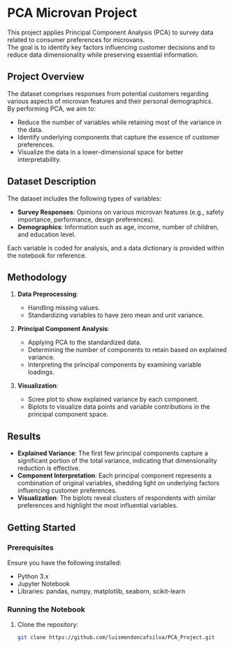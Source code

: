 # PCA Microvan Project

This project applies Principal Component Analysis (PCA) to survey data related to consumer preferences for microvans.  
The goal is to identify key factors influencing customer decisions and to reduce data dimensionality while preserving essential information.

## Project Overview

The dataset comprises responses from potential customers regarding various aspects of microvan features and their personal demographics.  
By performing PCA, we aim to:

- Reduce the number of variables while retaining most of the variance in the data.
- Identify underlying components that capture the essence of customer preferences.
- Visualize the data in a lower-dimensional space for better interpretability.

## Dataset Description

The dataset includes the following types of variables:

- **Survey Responses**: Opinions on various microvan features (e.g., safety importance, performance, design preferences).
- **Demographics**: Information such as age, income, number of children, and education level.

Each variable is coded for analysis, and a data dictionary is provided within the notebook for reference.

## Methodology

1. **Data Preprocessing**:
   - Handling missing values.
   - Standardizing variables to have zero mean and unit variance.

2. **Principal Component Analysis**:
   - Applying PCA to the standardized data.
   - Determining the number of components to retain based on explained variance.
   - Interpreting the principal components by examining variable loadings.

3. **Visualization**:
   - Scree plot to show explained variance by each component.
   - Biplots to visualize data points and variable contributions in the principal component space.

## Results

- **Explained Variance**: The first few principal components capture a significant portion of the total variance, indicating that dimensionality reduction is effective.
- **Component Interpretation**: Each principal component represents a combination of original variables, shedding light on underlying factors influencing customer preferences.
- **Visualization**: The biplots reveal clusters of respondents with similar preferences and highlight the most influential variables.

## Getting Started

### Prerequisites

Ensure you have the following installed:

- Python 3.x
- Jupyter Notebook
- Libraries: pandas, numpy, matplotlib, seaborn, scikit-learn

### Running the Notebook

1. Clone the repository:
   ```bash
   git clone https://github.com/luismendoncafsilva/PCA_Project.git
